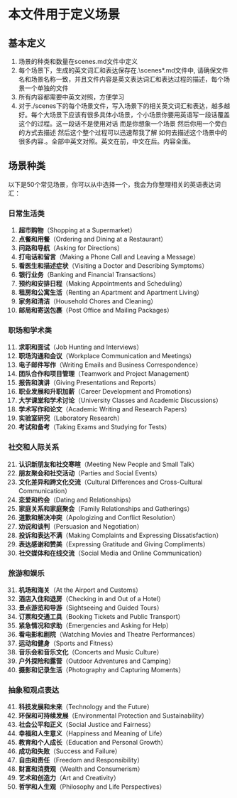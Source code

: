 # 本文件用于定义场景

## 基本定义
1. 场景的种类和数量在scenes.md文件中定义
2. 每个场景下，生成的英文词汇和表达保存在.\scenes\*.md文件中, 请确保文件名和场景名称一致，并且文件内容是英文表达词汇和表达过程的描述，每个场景一个单独的文件
3. 所有内容都需要中英文对照，方便学习
4. 对于./scenes下的每个场景文件，写入场景下的相关英文词汇和表达，越多越好。每个大场景下应该有很多具体小场景，个小场景你要用英语写一段话覆盖这个的过程。这一段话不是使用对话 而是你想象一个场景 然后你用一个旁白的方式去描述 然后这个整个过程可以迅速帮我了解 如何去描述这个场景中的很多内容.。全部中英文对照。英文在前，中文在后。内容全面。

## 场景种类
以下是50个常见场景，你可以从中选择一个，我会为你整理相关的英语表达词汇：  

### **日常生活类**  
1. **超市购物**（Shopping at a Supermarket）  
2. **点餐和用餐**（Ordering and Dining at a Restaurant）  
3. **问路和导航**（Asking for Directions）  
4. **打电话和留言**（Making a Phone Call and Leaving a Message）  
5. **看医生和描述症状**（Visiting a Doctor and Describing Symptoms）  
6. **银行业务**（Banking and Financial Transactions）  
7. **预约和安排日程**（Making Appointments and Scheduling）  
8. **租房和公寓生活**（Renting an Apartment and Apartment Living）  
9. **家务和清洁**（Household Chores and Cleaning）  
10. **邮局和寄送包裹**（Post Office and Mailing Packages）  

### **职场和学术类**  
11. **求职和面试**（Job Hunting and Interviews）  
12. **职场沟通和会议**（Workplace Communication and Meetings）  
13. **电子邮件写作**（Writing Emails and Business Correspondence）  
14. **团队合作和项目管理**（Teamwork and Project Management）  
15. **报告和演讲**（Giving Presentations and Reports）  
16. **职业发展和升职加薪**（Career Development and Promotions）  
17. **大学课堂和学术讨论**（University Classes and Academic Discussions）  
18. **学术写作和论文**（Academic Writing and Research Papers）  
19. **实验室研究**（Laboratory Research）  
20. **考试和备考**（Taking Exams and Studying for Tests）  

### **社交和人际关系**  
21. **认识新朋友和社交寒暄**（Meeting New People and Small Talk）  
22. **朋友聚会和社交活动**（Parties and Social Events）  
23. **文化差异和跨文化交流**（Cultural Differences and Cross-Cultural Communication）  
24. **恋爱和约会**（Dating and Relationships）  
25. **家庭关系和家庭聚会**（Family Relationships and Gatherings）  
26. **道歉和解决冲突**（Apologizing and Conflict Resolution）  
27. **劝说和谈判**（Persuasion and Negotiation）  
28. **投诉和表达不满**（Making Complaints and Expressing Dissatisfaction）  
29. **表达感谢和赞美**（Expressing Gratitude and Giving Compliments）  
30. **社交媒体和在线交流**（Social Media and Online Communication）  

### **旅游和娱乐**  
31. **机场和海关**（At the Airport and Customs）  
32. **酒店入住和退房**（Checking in and Out of a Hotel）  
33. **景点游览和导游**（Sightseeing and Guided Tours）  
34. **订票和交通工具**（Booking Tickets and Public Transport）  
35. **紧急情况和求助**（Emergencies and Asking for Help）  
36. **看电影和剧院**（Watching Movies and Theatre Performances）  
37. **运动和健身**（Sports and Fitness）  
38. **音乐会和音乐文化**（Concerts and Music Culture）  
39. **户外探险和露营**（Outdoor Adventures and Camping）  
40. **摄影和记录生活**（Photography and Capturing Moments）  

### **抽象和观点表达**  
41. **科技发展和未来**（Technology and the Future）  
42. **环保和可持续发展**（Environmental Protection and Sustainability）  
43. **社会公平和正义**（Social Justice and Fairness）  
44. **幸福和人生意义**（Happiness and Meaning of Life）  
45. **教育和个人成长**（Education and Personal Growth）  
46. **成功和失败**（Success and Failure）  
47. **自由和责任**（Freedom and Responsibility）  
48. **财富和消费观**（Wealth and Consumerism）  
49. **艺术和创造力**（Art and Creativity）  
50. **哲学和人生观**（Philosophy and Life Perspectives）  